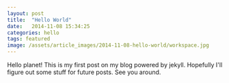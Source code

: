 ```yaml
---
layout: post
title:  "Hello World"
date:   2014-11-08 15:34:25
categories: hello
tags: featured
image: /assets/article_images/2014-11-08-hello-world/workspace.jpg
---
```

Hello planet! This is my first post on my blog powered by jekyll. Hopefully I'll figure out some stuff for future posts. See you around.
